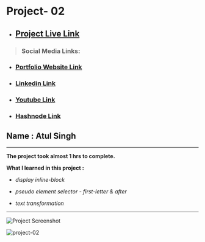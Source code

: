 # Project- 02

- ## [ Project Live Link](https://fsjs2-20th-nov-project-02.netlify.app/)
> ### Social Media Links:

- ### [Portfolio Website Link](https://www.findcoder.io/u/atulsinghatul)
- ### [Linkedin Link](https://www.linkedin.com/in/atul-singh-082529249/)
- ### [Youtube Link](https://www.youtube.com/channel/UCBNc9Vs9mAFxnAKjzWRqDFQ)
- ### [Hashnode Link](https://atulsinghatul.hashnode.dev/)

## Name : Atul Singh

---

**The project took almost 1 hrs to complete.**

**What I learned in this project :**

- _display inline-block_

- _pseudo element selector - first-letter & after_

- _text transformation_

---

![Project Screenshot](https://img.shields.io/badge/LiveClass-Project--2-purple)


![project-02](https://user-images.githubusercontent.com/112545072/210521084-a29f7d32-1636-4b5b-b90f-bebb61964ca8.png)
